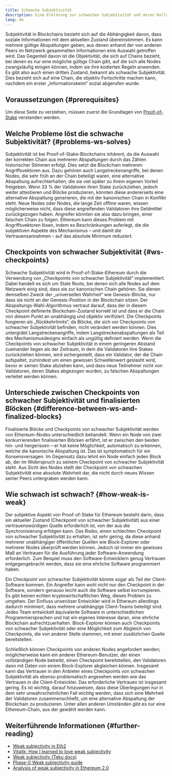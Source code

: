 ```yaml
---
title: Schwache Subjektivität
description: Eine Erklärung zur schwachen Subjektivität und deren Rolle in PoS-Ethereum.
lang: de
---
```


Subjektivität in Blockchains bezieht sich auf die Abhängigkeit davon, dass soziale Informationen mit dem aktuellen Zustand übereinstimmen. Es kann mehrere gültige Abspaltungen geben, aus denen anhand der von anderen Peers im Netzwerk gesammelten Informationen eine Auswahl getroffen wird. Das Gegenteil davon ist die Objektivität, die sich auf Chains bezieht, bei denen es nur eine mögliche gültige Chain gibt, auf die sich alle Nodes zwangsläufig einigen können, indem sie ihre kodierten Regeln anwenden. Es gibt also auch einen dritten Zustand, bekannt als schwache Subjektivität. Dies bezieht sich auf eine Chain, die objektiv Fortschritte machen kann, nachdem ein erster „Informationskeim“ sozial abgerufen wurde.

## Voraussetzungen {#prerequisites}

Um diese Seite zu verstehen, müssen zuerst die Grundlagen von [Proof-of-Stake](/developers/docs/consensus-mechanisms/pos/) verstanden werden.

## Welche Probleme löst die schwache Subjektivität? {#problems-ws-solves}

Subjektivität ist bei Proof-of-Stake-Blockchains inhärent, da die Auswahl der korrekten Chain aus mehreren Abspaltungen durch das Zählen historischer Stimmen erfolgt. Dies setzt die Blockchain mehreren Angriffsvektoren aus. Dazu gehören auch Langstreckenangriffe, bei denen Nodes, die sehr früh an der Chain beteiligt waren, eine alternative Abspaltung aufrechterhalten, die sie viel später zu ihrem eigenen Vorteil freigeben. Wenn 33 % der Validatoren ihren Stake zurückziehen, jedoch weiter attestieren und Blöcke produzieren, könnten diese andererseits eine alternative Abspaltung generieren, die mit der kanonischen Chain in Konflikt steht. Neue Nodes oder Nodes, die lange Zeit offline waren, wissen möglicherweise nicht, dass diese angreifenden Validatoren ihre Geldmittel zurückgezogen haben. Angreifer könnten sie also dazu bringen, einer falschen Chain zu folgen. Ethereum kann dieses Problem mit Angriffsvektoren lösen, indem es Beschränkungen auferlegt, die die subjektiven Aspekte des Mechanismus – und damit die Vertrauensannahmen – auf das absolute Minimum reduziert.

## Checkpoints von schwacher Subjektivität {#ws-checkpoints}

Schwache Subjektivität wird in Proof-of-Stake-Ethereum durch die Verwendung von „Checkpoints von schwacher Subjektivität“ implementiert. Dabei handelt es sich um State Roots, bei denen sich alle Nodes auf dem Netzwerk einig sind, dass sie zur kanonischen Chain gehören. Sie dienen demselben Zweck der „universellen Wahrheit“ wie Genesis-Blöcke, nur dass sie nicht an der Genesis-Position in der Blockchain sitzen. Der Abspaltungs-Wahl-Algorithmus vertraut darauf, dass der in diesem Checkpoint definierte Blockchain-Zustand korrekt ist und dass er die Chain von diesem Punkt an unabhängig und objektiv verifiziert. Die Checkpoints fungieren als „Rückkehrlimits“, da Blöcke, die sich vor Checkpoints von schwacher Subjektivität befinden, nicht verändert werden können. Dies untergräbt Langstreckenangriffe, indem Langstreckenabspaltungen als Teil des Mechanismusdesigns einfach als ungültig definiert werden. Wenn die Checkpoints von schwacher Subjektivität in einem geringeren Abstand zueinander liegen als der Zeitraum, in dem die Validatoren ihre Stakes zurückziehen können, wird sichergestellt, dass ein Validator, der die Chain aufspaltet, zumindest um einen gewissen Schwellenwert geslasht wird, bevor er seinen Stake abziehen kann, und dass neue Teilnehmer nicht von Validatoren, deren Stakes abgezogen wurden, zu falschen Abspaltungen verleitet werden können.

## Unterschiede zwischen Checkpoints von schwacher Subjektivität und finalisierten Blöcken {#difference-between-ws-and-finalized-blocks}

Finalisierte Blöcke und Checkpoints von schwacher Subjektivität werden von Ethereum-Nodes unterschiedlich behandelt. Wenn ein Node von zwei konkurrierenden finalisierten Blöcken erfährt, ist er zwischen den beiden hin- und hergerissen – er hat keine Möglichkeit, automatisch zu erkennen, welche die kanonische Abspaltung ist. Das ist symptomatisch für ein Konsensversagen. Im Gegensatz dazu lehnt ein Node einfach jeden Block ab, der im Widerspruch zu seinem Checkpoint von schwacher Subjektivität steht. Aus Sicht des Nodes stellt der Checkpoint von schwachen Subjektivität eine absolute Wahrheit dar, die nicht durch neues Wissen seiner Peers untergraben werden kann.

## Wie schwach ist schwach? {#how-weak-is-weak}

Der subjektive Aspekt von Proof-of-Stake für Ethereum besteht darin, dass ein aktueller Zustand (Checkpoint von schwacher Subjektivität) aus einer vertrauenswürdigen Quelle erforderlich ist, von der aus die Synchronisierung erfolgen kann. Das Risiko, einen schlechten Checkpoint von schwacher Subjektivität zu erhalten, ist sehr gering, da diese anhand mehrerer unabhängiger öffentlicher Quellen wie Block-Explorer oder mehrerer Nodes überprüft werden können. Jedoch ist immer ein gewisses Maß an Vertrauen für die Ausführung jeder Software-Anwendung erforderlich. Zum Beispiel muss den Software-Entwicklern genug Vertrauen entgegengebracht werden, dass sie eine ehrliche Software programmiert haben.

Ein Checkpoint von schwacher Subjektivität könnte sogar als Teil der Client-Software kommen. Ein Angreifer kann wohl nicht nur den Checkpoint in der Software, sondern genauso leicht auch die Software selbst korrumpieren. Es gibt keinen echten kryptowirtschaftlichen Weg, dieses Problem zu umgehen. Der Einfluss unseriöser Entwickler wird in Ethereum allerdings dadurch minimiert, dass mehrere unabhängige Client-Teams beteiligt sind. Jedes Team entwickelt äquivalente Software in unterschiedlichen Programmiersprachen und hat ein eigenes Interesse daran, eine ehrliche Blockchain aufrechtzuerhalten. Block-Explorer können auch Checkpoints von schwacher Subjektivität oder eine Möglichkeit zum Abgleich von Checkpoints, die von anderer Stelle stammen, mit einer zusätzlichen Quelle bereitstellen.

Schließlich können Checkpoints von anderen Nodes angefordert werden; möglicherweise kann ein anderer Ethereum-Benutzer, der einen vollständigen Node betreibt, einen Checkpoint bereitstellen, den Validatoren dann mit Daten von einem Block-Explorer abgleichen können. Insgesamt kann das Vertrauen in den Anbieter eines Checkpoints von schwachen Subjektivität als ebenso problematisch angesehen werden wie das Vertrauen in die Client-Entwickler. Das erforderliche Vertrauen ist insgesamt gering. Es ist wichtig, darauf hinzuweisen, dass diese Überlegungen nur in dem sehr unwahrscheinlichen Fall wichtig werden, dass sich eine Mehrheit der Validatoren zusammenschließt, um eine alternative Abspaltung der Blockchain zu produzieren. Unter allen anderen Umständen gibt es nur eine Ethereum-Chain, aus der gewählt werden kann.

## Weiterführende Informationen {#further-reading}

- [Weak subjectivity in Eth2](https://notes.ethereum.org/@adiasg/weak-subjectvity-eth2)
- [Vitalik: How I learned to love weak subjectivity](https://blog.ethereum.org/2014/11/25/proof-stake-learned-love-weak-subjectivity/)
- [Weak subjectivity (Teku docs)](https://docs.teku.consensys.net/en/latest/Concepts/Weak-Subjectivity/)
- [Phase-0 Weak subjectivity guide](https://github.com/ethereum/consensus-specs/blob/dev/specs/phase0/weak-subjectivity.md)
- [Analysis of weak subjectivity in Ethereum 2.0](https://github.com/runtimeverification/beacon-chain-verification/blob/master/weak-subjectivity/weak-subjectivity-analysis.pdf)
